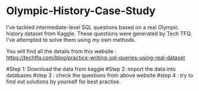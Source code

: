 # Olympic-History-Case-Study
I've tackled intermediate-level SQL questions based on a real Olympic history dataset from Kaggle. These questions were generated by Tech TFQ. I've attempted to solve them using my own methods.

You will find all the details from this website : https://techtfq.com/blog/practice-writing-sql-queries-using-real-dataset

#Step 1: Download the data from kaggle
#Step 2: import the data into databases
#step 3 : check the questions from above website
#step 4 : try to find out solutions by yourself for best practise.
